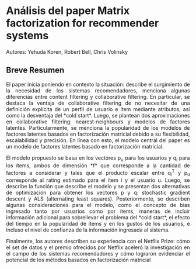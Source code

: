 # Análisis del paper Matrix factorization for recommender systems
Autores: Yehuda Koren, Robert Bell, Chris Volinsky

## Breve Resumen
<p align="justify">
  El paper inicia poniendo en contexto la situación: describe el surgimiento de la necesidad de los sistemas recomendadores, menciona algunas diferencias entre content filtering y collaborative filtering. En particular, se destaca la ventaja de collaborative filtering de no necesitar de una definición explícita de un perfil de usuario e ítem mediante atributos, así como la desventaja del *cold start*. Luego, se plantean dos aproximaciones en collaborative filtering: nearest-neighbours y modelos de factores latentes. Particularmente, se menciona la popularidad de los modelos de factores latentes basados en factorización matricial debido a su flexibilidad, escalabilidad y precisión. En línea con esto, el modelo central del paper es un modelo de factores latentes basado en factorización matricial.
</p>

<p align="justify">
  El modelo propuesto se basa en los vectores p<sub>u</sub> para los usuarios y q<sub>i</sub> para los ítems, ambos de dimensión *f* que corresponde a la cantidad de factores a considerar y tales que el producto escalar entre q<sub>i</sub><sup>T</sup> y p<sub>u</sub> corresponde al rating estimado para el ítem i y el usuario u. Luego, se describe la función que describe el modelo y se presentan dos alternativas de optimización para obtener los vectores p y q: stochastic gradient descent y ALS (alternating least squares). Posteriormente, se describen algunas consideraciones para el modelo, como el concepto de bias ingresado tanto por usuarios como por ítems, maneras de incluir información adicional para sobrellevar el problema del *cold start*, el efecto del tiempo en la popularidad de ítems y en los gustos de los usuarios, e incluso el nivel de confianza de la información ingresada al sistema.
</p>

<p align="justify">
  Finalmente, los autores describen su experiencia con el Netflix Prize: cómo el set de datos y el premio ofrecidos por Netflix aceleró la investigación en el campo de los sistemas recomendadores y cómo lograron evidenciar el potencial de los métodos basados en factorización matricial
</p>

